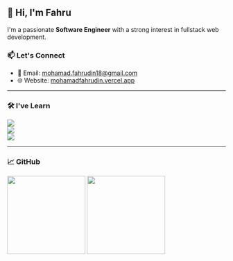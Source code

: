## 👋 Hi, I'm Fahru

I'm a passionate **Software Engineer** with a strong interest in fullstack web development.
### 📫 Let's Connect

- 📧 Email: [mohamad.fahrudin18@gmail.com](mailto:mohamad.fahrudin18@gmail.com)  
- 🌐 Website: [mohamadfahrudin.vercel.app](https://mohamadfahrudin.vercel.app)

---

### 🛠️ I've Learn

<!-- Core Skills -->
<p width="100" height="100">
  <img src="https://skillicons.dev/icons?i=js,ts,python,php,go"/> <br>
  <img src="https://skillicons.dev/icons?i=react,next,laravel,express,django" /> <br>
  <img src="https://skillicons.dev/icons?i=mysql,postgres,firebase,supabase,redis,docker,googlecloud" />
</p>

---

### 📈 GitHub 

<p align="left">
  <img height="180em" src="https://github-readme-stats.vercel.app/api/top-langs/?username=adinfahru&layout=compact&hide_border=true&langs_count=6&theme=tokyonight&bg_color=00000000" />
  <img height="180em" src="https://#eetcard.jacoblin.cool/hellofahru?theme=catppuccinMocha&font=PT%20Mono" />
</p>
